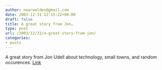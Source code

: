 ```yaml
---
author: nearwalden@gmail.com
date: 2003-12-31 22:15:22+00:00
draft: false
title: A great story from Jon…
type: post
url: /2003/12/31/a-great-story-from-jon/
categories:
- posts
---
```


A great story from Jon Udell about technology, small towns, and random occurences.  [Link](//weblog.infoworld.com/udell/2003/12/29.html#a875')



